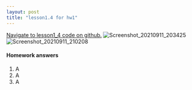 ```yaml
---
layout: post
title: "lesson1.4 for hw1"
---
```


<a href="https://github.ccs.neu.edu/senyan/lesson1_4">Navigate to lesson1_4 code on github.</a>
![Screenshot_20210911_203425](https://user-images.githubusercontent.com/77960108/133008329-d4de1d37-17e9-48f7-a569-f3d34155271c.png)
![Screenshot_20210911_210208](https://user-images.githubusercontent.com/77960108/133008339-57ecf85e-146d-4c48-a5ec-086b30f5ae08.png)


<P></p>
<p></p>

<h4> Homework answers </h4>
<ol>
  <li>A</li>
  <li>A</li>
  <li>A</li>
</ol>
